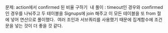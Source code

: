 문제: action에서 confirmed 된 비율 구하기
​
내 풀이 : timeout인 경우와 confirmed인 경우를 나눠주고 두 테이블을 Signups에 join 해주고 이 모든 테이블을 또 from 절에 넣어 연산으로 풀이했다.
​
여러 조인과 서브쿼리를 사용했기 때문에 집계함수에 조건문을 넣는 것이 더 좋을 것 같다.